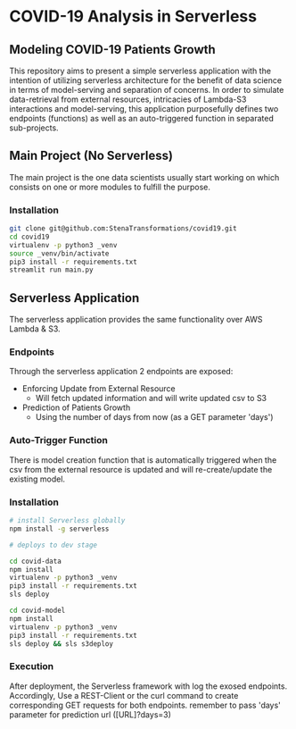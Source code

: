 # COVID-19 Analysis in Serverless

## Modeling COVID-19 Patients Growth

This repository aims to present a simple serverless application with the intention of utilizing serverless architecture for the benefit of data science in terms of model-serving and separation of concerns.
In order to simulate data-retrieval from external resources, intricacies of Lambda-S3 interactions and model-serving, this application purposefully defines two endpoints (functions) as well as an auto-triggered function in separated sub-projects.

## Main Project (No Serverless)

The main project is the one data scientists usually start working on which consists on one or more modules to fulfill the purpose.

### Installation

```bash
git clone git@github.com:StenaTransformations/covid19.git
cd covid19
virtualenv -p python3 _venv
source _venv/bin/activate
pip3 install -r requirements.txt
streamlit run main.py
```

## Serverless Application

The serverless application provides the same functionality over AWS Lambda & S3.

### Endpoints

Through the serverless application 2 endpoints are exposed:

- Enforcing Update from External Resource
  - Will fetch updated information and will write updated csv to S3
- Prediction of Patients Growth
  - Using the number of days from now (as a GET parameter 'days')

### Auto-Trigger Function

There is model creation function that is automatically triggered when the csv from the external resource is updated and will re-create/update the existing model.

### Installation

```bash
# install Serverless globally
npm install -g serverless

# deploys to dev stage

cd covid-data
npm install
virtualenv -p python3 _venv
pip3 install -r requirements.txt
sls deploy

cd covid-model
npm install
virtualenv -p python3 _venv
pip3 install -r requirements.txt
sls deploy && sls s3deploy
```

### Execution

After deployment, the Serverless framework with log the exosed endpoints. Accordingly, Use a REST-Client or the curl command to create corresponding GET requests for both endpoints. remember to pass 'days' parameter for prediction url ([URL]?days=3)
